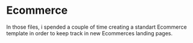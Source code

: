 # Ecommerce
In those files, i spended a couple of time creating a standart Ecommerce template in order to keep track in new Ecommerces landing pages.
